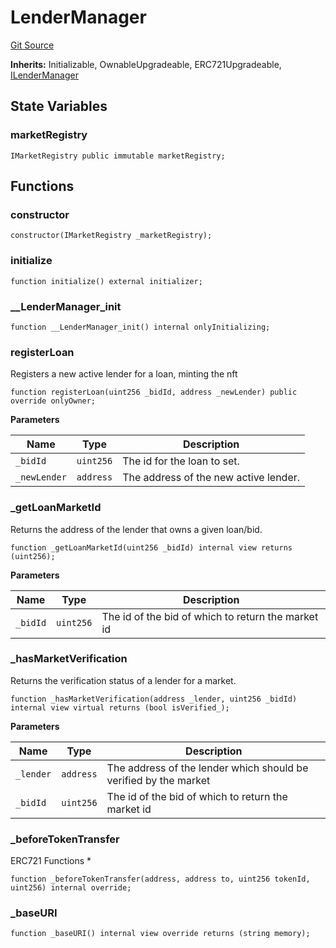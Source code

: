 # LenderManager
[Git Source](https://github.com/teller-protocol/teller-protocol-v2/blob/cc7fb9358a2518de7ee33e518ebac21eac498b0d/contracts/LenderManager.sol)

**Inherits:**
Initializable, OwnableUpgradeable, ERC721Upgradeable, [ILenderManager](/contracts/interfaces/ILenderManager.sol/abstract.ILenderManager.md)


## State Variables
### marketRegistry

```solidity
IMarketRegistry public immutable marketRegistry;
```


## Functions
### constructor


```solidity
constructor(IMarketRegistry _marketRegistry);
```

### initialize


```solidity
function initialize() external initializer;
```

### __LenderManager_init


```solidity
function __LenderManager_init() internal onlyInitializing;
```

### registerLoan

Registers a new active lender for a loan, minting the nft


```solidity
function registerLoan(uint256 _bidId, address _newLender) public override onlyOwner;
```
**Parameters**

|Name|Type|Description|
|----|----|-----------|
|`_bidId`|`uint256`|The id for the loan to set.|
|`_newLender`|`address`|The address of the new active lender.|


### _getLoanMarketId

Returns the address of the lender that owns a given loan/bid.


```solidity
function _getLoanMarketId(uint256 _bidId) internal view returns (uint256);
```
**Parameters**

|Name|Type|Description|
|----|----|-----------|
|`_bidId`|`uint256`|The id of the bid of which to return the market id|


### _hasMarketVerification

Returns the verification status of a lender for a market.


```solidity
function _hasMarketVerification(address _lender, uint256 _bidId) internal view virtual returns (bool isVerified_);
```
**Parameters**

|Name|Type|Description|
|----|----|-----------|
|`_lender`|`address`|The address of the lender which should be verified by the market|
|`_bidId`|`uint256`|The id of the bid of which to return the market id|


### _beforeTokenTransfer

ERC721 Functions *


```solidity
function _beforeTokenTransfer(address, address to, uint256 tokenId, uint256) internal override;
```

### _baseURI


```solidity
function _baseURI() internal view override returns (string memory);
```

